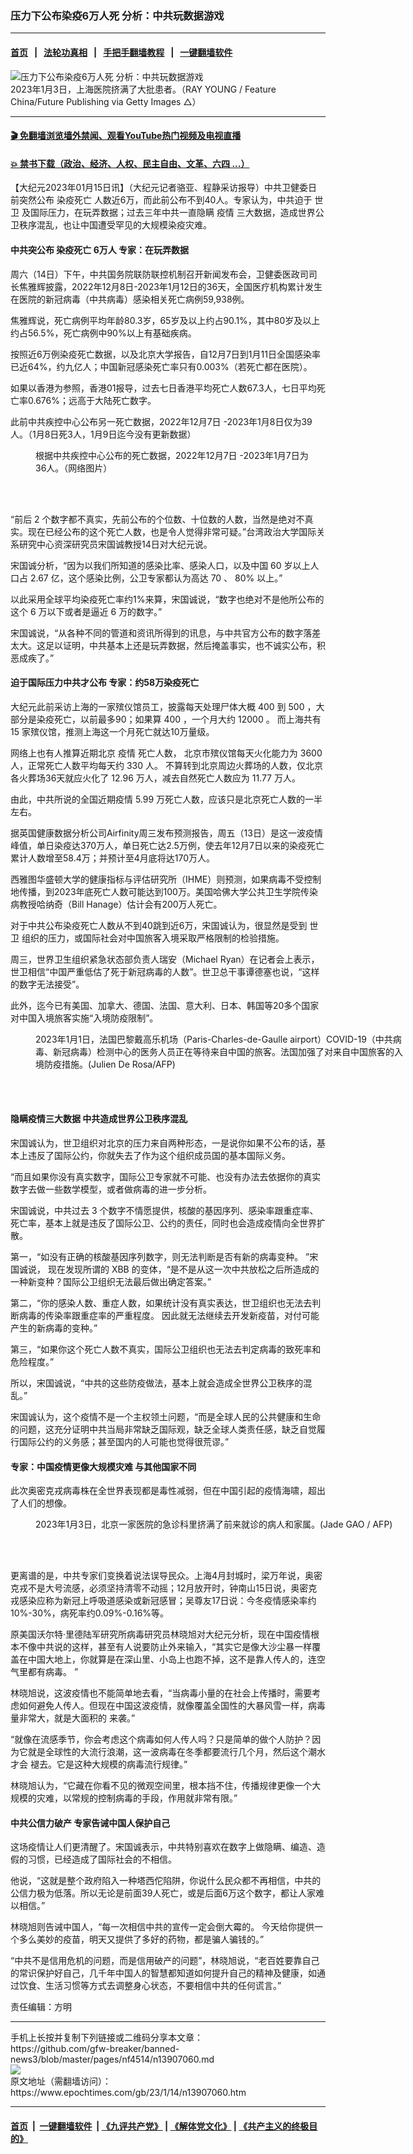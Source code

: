 ### 压力下公布染疫6万人死 分析：中共玩数据游戏
------------------------

#### [首页](https://github.com/gfw-breaker/banned-news3/blob/master/README.md) &nbsp;&nbsp;|&nbsp;&nbsp; [法轮功真相](https://github.com/begood0513/basic/blob/master/README.md)  &nbsp;&nbsp;|&nbsp;&nbsp; [手把手翻墙教程](https://github.com/gfw-breaker/guides/wiki)  &nbsp;&nbsp;|&nbsp;&nbsp; [一键翻墙软件](https://github.com/gfw-breaker/nogfw/blob/master/README.md)  



<div><img alt="压力下公布染疫6万人死 分析：中共玩数据游戏" class="attachment-djy_600_400 size-djy_600_400 wp-post-image" src="https://i.epochtimes.com/assets/uploads/2023/01/id13906885-GettyImages-1245977526-600x400.jpg"/>
<div class="caption">
 2023年1月3日，上海医院挤满了大批患者。（RAY YOUNG / Feature China/Future Publishing via Getty Images △）
</div></div><hr/>

#### [ 🎬  免翻墙浏览墙外禁闻、观看YouTube热门视频及电视直播](https://github.com/gfw-breaker/HelloWorld)

#### [ 💥  禁书下载（政治、经济、人权、民主自由、文革、六四 ...）](https://github.com/gfw-breaker/books/blob/master/README.md)

<div><p>
 【大纪元2023年01月15日讯】（大纪元记者骆亚、程静采访报导）中共卫健委日前突然公布
 <ok href="https://www.epochtimes.com/gb/tag/%E6%9F%93%E7%96%AB%E6%AD%BB%E4%BA%A1.html">
  染疫死亡
 </ok>
 人数近6万，而此前公布不到40人。专家认为，中共迫于
 <ok href="https://www.epochtimes.com/gb/tag/%E4%B8%96%E5%8D%AB.html">
  世卫
 </ok>
 及国际压力，在玩弄数据；过去三年中共一直隐瞒
 <ok href="https://www.epochtimes.com/gb/tag/%E7%96%AB%E6%83%85.html">
  疫情
 </ok>
 三大数据，造成世界公卫秩序混乱，也让中国遭受罕见的大规模染疫灾难。
</p>
<h4>
 中共突公布
 <ok href="https://www.epochtimes.com/gb/tag/%E6%9F%93%E7%96%AB%E6%AD%BB%E4%BA%A1.html">
  染疫死亡
 </ok>
 6万人 专家：在玩弄数据
</h4>
<p>
 周六（14日）下午，中共国务院联防联控机制召开新闻发布会，卫健委医政司司长焦雅辉披露，2022年12月8日-2023年1月12日的36天，全国医疗机构累计发生在医院的新冠病毒（中共病毒）感染相关死亡病例59,938例。
</p>
<p>
 焦雅辉说，死亡病例平均年龄80.3岁，65岁及以上约占90.1%，其中80岁及以上约占56.5%，死亡病例中90%以上有基础疾病。
</p>
<p>
 按照近6万例染疫死亡数据，以及北京大学报告，自12月7日到1月11日全国感染率已近64%，约九亿人；中国新冠感染死亡率只有0.003%（若死亡都在医院）。
</p>
<p>
 如果以香港为参照，香港01报导，过去七日香港平均死亡人数67.3人，七日平均死亡率0.676%；远高于大陆死亡数字。
</p>
<p>
 此前中共疾控中心公布另一死亡数据，2022年12月7日 -2023年1月8日仅为39人。（1月8日死3人，1月9日迄今没有更新数据）
</p>
<figure aria-describedby="caption-attachment-13907064" class="wp-caption aligncenter" id="attachment_13907064" style="width: 450px">
 <ok href="https://i.epochtimes.com/assets/uploads/2023/01/id13907064-640.jpeg" target="_blank">
  <img alt="" class="size-medium wp-image-13907064" src="https://i.epochtimes.com/assets/uploads/2023/01/id13907064-640-450x705.jpeg"/>
 </ok>
 <br/><figcaption class="wp-caption-text" id="caption-attachment-13907064">
  根据中共疾控中心公布的死亡数据，2022年12月7日 -2023年1月7日为36人。（网络图片）
 </figcaption><br/>
</figure><br/>
<p class="p1">
 “前后
 <span class="s1">
  2
 </span>
 个数字都不真实，先前公布的个位数、十位数的人数，当然是绝对不真实。现在已经公布的这个死亡人数，也是令人觉得非常可疑。”台湾政治大学国际关系研究中心资深研究员宋国诚教授14日对大纪元说。
</p>
<p class="p1">
 宋国诚分析，“因为以我们所知道的感染比率、感染人口，以及中国
 <span class="s1">
  60
 </span>
 岁以上人口占
 <span class="s1">
  2.67
 </span>
 亿，这个感染比例，公卫专家都认为高达
 <span class="s1">
  70
 </span>
 、
 <span class="s1">
  80%
 </span>
 以上。”
</p>
<p class="p1">
 以此采用全球平均染疫死亡率约1%来算，宋国诚说，“数字也绝对不是他所公布的这个
 <span class="s1">
  6
 </span>
 万以下或者是逼近
 <span class="s1">
  6
 </span>
 万的数字。”
</p>
<p class="p1">
 宋国诚说，“从各种不同的管道和资讯所得到的讯息，与中共官方公布的数字落差太大。这足以证明，中共基本上还是玩弄数据，然后掩盖事实，也不诚实公布，积恶成疾了。”
</p>
<h4 class="p1">
 迫于国际压力中共才公布 专家：约58万染疫死亡
</h4>
<p class="p1">
 大纪元此前采访上海的一家殡仪馆员工，披露每天处理尸体大概
 <span class="s1">
  400
 </span>
 到
 <span class="s1">
  500
 </span>
 ，大部分是染疫死亡，以前最多90；如果算
 <span class="s1">
  400
 </span>
 ，一个月大约
 <span class="s1">
  12000
 </span>
 。 而上海共有
 <span class="s1">
  15
 </span>
 家殡仪馆，推测上海这一个月死亡就达10万量级。
</p>
<p class="p1">
 <span class="s1">
  网络上也有人推算近期北京
  <ok href="https://www.epochtimes.com/gb/tag/%E7%96%AB%E6%83%85.html">
   疫情
  </ok>
  死亡人数，
 </span>
 <span class="s1">
  北京市殡仪馆每天火化能力为
 </span>
 <span class="s2">
  3600
 </span>
 <span class="s1">
  人，正常死亡人数平均每天约
 </span>
 <span class="s2">
  330
 </span>
 <span class="s1">
  人。
 </span>
 <span class="s1">
  不算转到北京周边火葬场的人数，仅北京各火葬场36天就应火化了
 </span>
 <span class="s2">
  12.96
 </span>
 <span class="s1">
  万人，减去自然死亡人数应为
 </span>
 <span class="s2">
  11.77
 </span>
 <span class="s1">
  万人。
 </span>
</p>
<p class="p1">
 <span class="s1">
  由此，中共所说的全国近期疫情
 </span>
 <span class="s2">
  5.99
 </span>
 <span class="s1">
  万死亡人数，应该只是北京死亡人数的一半左右。
 </span>
</p>
<p class="p1">
 据英国健康数据分析公司Airfinity周三发布预测报告，周五（13日）是这一波疫情峰值，单日染疫达370万人，单日死亡达2.5万例，使去年12月7日以来的染疫死亡累计人数增至58.4万；并预计至4月底将达170万人。
</p>
<p class="p1">
 西雅图华盛顿大学的健康指标与评估研究所（IHME）则预测，如果病毒不受控制地传播，到2023年底死亡人数可能达到100万。美国哈佛大学公共卫生学院传染病教授哈纳奇（Bill Hanage）估计会有200万人死亡。
</p>
<p class="p1">
 对于中共公布染疫死亡人数从不到40跳到近6万，宋国诚认为，很显然是受到
 <ok href="https://www.epochtimes.com/gb/tag/%E4%B8%96%E5%8D%AB.html">
  世卫
 </ok>
 组织的压力，或国际社会对中国旅客入境采取严格限制的检验措施。
</p>
<p class="p1">
 周三，世界卫生组织紧急状态部负责人瑞安（Michael Ryan）在记者会上表示，世卫相信“中国严重低估了死于新冠病毒的人数”。世卫总干事谭德塞也说，“这样的数字无法接受”。
</p>
<p class="p1">
 此外，迄今已有美国、加拿大、德国、法国、意大利、日本、韩国等20多个国家对中国入境旅客实施“入境防疫限制”。
</p>
<figure aria-describedby="caption-attachment-13898496" class="wp-caption aligncenter" id="attachment_13898496" style="width: 600px">
 <ok href="https://i.epochtimes.com/assets/uploads/2023/01/id13898496-000_336C8QN.jpg" target="_blank">
  <img alt="" class="size-large wp-image-13898496" src="https://i.epochtimes.com/assets/uploads/2023/01/id13898496-000_336C8QN-600x400.jpg"/>
 </ok>
 <br/><figcaption class="wp-caption-text" id="caption-attachment-13898496">
  2023年1月1日，法国巴黎戴高乐机场（Paris-Charles-de-Gaulle airport）COVID-19（中共病毒、新冠病毒）检测中心的医务人员正在等待来自中国的旅客。法国加强了对来自中国旅客的入境防疫措施。(Julien De Rosa/AFP)
 </figcaption><br/>
</figure><br/>
<h4 class="p1">
 隐瞒疫情三大数据 中共造成世界公卫秩序混乱
</h4>
<p class="p1">
 宋国诚认为，世卫组织对北京的压力来自两种形态，一是说你如果不公布的话，基本上违反了国际公约，你就失去了作为这个组织成员国的基本国际义务。
</p>
<p class="p1">
 “而且如果你没有真实数字，国际公卫专家就不可能、也没有办法去依据你的真实数字去做一些数学模型，或者做病毒的进一步分析。
</p>
<p class="p1">
 宋国诚说，中共过去
 <span class="s1">
  3
 </span>
 个数字不情愿提供，核酸的基因序列、感染率跟重症率、死亡率，基本上就是违反了国际公卫、公约的责任，同时也会造成疫情向全世界扩散。
</p>
<p class="p1">
 第一，“如没有正确的核酸基因序列数字，则无法判断是否有新的病毒变种。
 <span class="s1">
  <span class="Apple-converted-space">
   ”宋国诚说，
  </span>
 </span>
 现在发现所谓的
 <span class="s1">
  XBB
 </span>
 的变体，“是不是从这一次中共放松之后所造成的一种新变种？国际公卫组织无法最后做出确定答案。”
</p>
<p class="p1">
 第二，“你的感染人数、重症人数，如果统计没有真实表达，世卫组织也无法去判断病毒的传染率跟重症率的严重程度。 因此就无法继续去开发新疫苗，对付可能产生的新病毒的变种。”
</p>
<p class="p1">
 第三，“如果你这个死亡人数不真实，国际公卫组织也无法去判定病毒的致死率和危险程度。”
</p>
<p class="p1">
 所以，宋国诚说，“中共的这些防疫做法，基本上就会造成全世界公卫秩序的混乱。”
</p>
<p class="p1">
 宋国诚认为，这个疫情不是一个主权领土问题，“而是全球人民的公共健康和生命的问题，这充分证明中共当局非常缺乏国际观，缺乏全球人类责任感，缺乏自觉履行国际公约的义务感；甚至国内的人可能也觉得很荒谬。”
</p>
<h4>
 专家：中国疫情更像大规模灾难 与其他国家不同
</h4>
<p>
 此次奥密克戎病毒株在全世界表现都是毒性减弱，但在中国引起的疫情海啸，超出了人们的想像。
</p>
<figure aria-describedby="caption-attachment-13898987" class="wp-caption aligncenter" id="attachment_13898987" style="width: 600px">
 <ok href="https://i.epochtimes.com/assets/uploads/2023/01/id13898987-GettyImages-1245957024.jpg" target="_blank">
  <img alt="" class="size-large wp-image-13898987" src="https://i.epochtimes.com/assets/uploads/2023/01/id13898987-GettyImages-1245957024-600x400.jpg"/>
 </ok>
 <br/><figcaption class="wp-caption-text" id="caption-attachment-13898987">
  2023年1月3日，北京一家医院的急诊科里挤满了前来就诊的病人和家属。(Jade GAO / AFP)
 </figcaption><br/>
</figure><br/>
<p>
 更离谱的是，中共专家们变换着说法误导民众。上海4月封城时，梁万年说，奥密克戎不是大号流感，必须坚持清零不动摇；12月放开时，钟南山15日说，奥密克戎感染应称为新冠上呼吸道感染或新冠感冒；吴尊友17日说：今冬疫情感染率约10%-30%，病死率约0.09%-0.16%等。
</p>
<p class="p1">
 原美国沃尔特·里德陆军研究所病毒研究员林晓旭对大纪元分析，现在中国疫情根本不像中共说的这样，甚至有人说要防止外来输入，“其实它是像大沙尘暴一样覆盖在中国大地上，你就算是在深山里、小岛上也跑不掉，这不是靠人传人的，连空气里都有病毒。
 <span class="s1">
  <span class="Apple-converted-space">
   ”
  </span>
 </span>
</p>
<p class="p1">
 <span class="s1">
  林晓旭说，这波疫情也不能简单地去看，“当病毒小量的在社会上传播时，需要考
 </span>
 虑如何避免人传人。但现在中国这波疫情，就像覆盖全国性的大暴风雪一样，病毒量非常大，就是大面积的
 <span class="s1">
  来袭。”
 </span>
</p>
<p class="p1">
 “就像在流感季节，你会考虑这个病毒如何人传人吗？只是简单的做个人防护？因为它就是全球性的大流行浪潮，这一波病毒在冬季都要流行几个月，然后这个潮水才会
 <span class="s1">
  褪去。它是这种大规模的病毒流行规律。”
 </span>
</p>
<p class="p3">
 林晓旭认为，“它藏在你看不见的微观空间里，根本挡不住，传播规律更像一个大规模的灾难，以常规的控制病毒的手段，作用就非常有限。”
</p>
<h4 class="p3">
 中共公信力破产 专家告诫中国人保护自己
</h4>
<p class="p1">
 这场疫情让人们更清醒了。宋国诚表示，中共特别喜欢在数字上做隐瞒、编造、造假的习惯，已经造成了国际社会的不相信。
</p>
<p class="p1">
 他说，“这就是整个政府陷入一种塔西佗陷阱，你说什么民众都不再相信，中共的公信力极为低落。所以无论是前面39人死亡，或是后面6万这个数字，都让人家难以相信。”
</p>
<p class="p1">
 林晓旭则告诫中国人，“每一次相信中共的宣传一定会倒大霉的。 今天给你提供一个多么美妙的疫苗，明天又提供了多好的药物，都是骗人骗钱的。”
</p>
<p class="p1">
 “中共不是信用危机的问题，而是信用破产的问题”，林晓旭说，“老百姓要靠自己的常识保护好自己，几千年中国人的智慧都知道如何提升自己的精神及健康，如通过饮食、生活习惯等方式去调整身心状态，不要相信中共的任何谎言。”
</p>
<p class="p1">
 责任编辑：方明
</p>
</div>
<hr/>
手机上长按并复制下列链接或二维码分享本文章：<br/>
https://github.com/gfw-breaker/banned-news3/blob/master/pages/nf4514/n13907060.md <br/>
<a href='https://github.com/gfw-breaker/banned-news3/blob/master/pages/nf4514/n13907060.md'><img src='https://github.com/gfw-breaker/banned-news3/blob/master/pages/nf4514/n13907060.md.png'/></a> <br/>
原文地址（需翻墙访问）：https://www.epochtimes.com/gb/23/1/14/n13907060.htm


------------------------
#### [首页](https://github.com/gfw-breaker/banned-news3/blob/master/README.md) &nbsp;|&nbsp; [一键翻墙软件](https://github.com/gfw-breaker/nogfw/blob/master/README.md) &nbsp;| [《九评共产党》](https://github.com/gfw-breaker/9ping.md/blob/master/README.md#九评之一评共产党是什么) | [《解体党文化》](https://github.com/gfw-breaker/jtdwh.md/blob/master/README.md) | [《共产主义的终极目的》](https://github.com/gfw-breaker/gczydzjmd.md/blob/master/README.md)


<img src='http://gfw-breaker.win/banned-news3/pages/nf4514/n13907060.md' width='0px' height='0px'/>